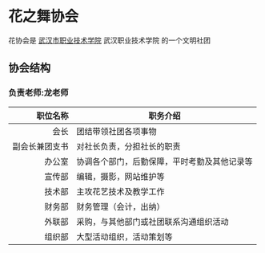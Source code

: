 # 花之舞协会
花协会是 
[武汉市职业技术学院](http:/wtc.edu.cn) 武汉职业技术学院 
的一个文明社团
## 协会结构
### 负责老师:龙老师
| 职位名称| 职务介绍|
| --: |--|
| 会长|团结带领社团各项事物|
| 副会长兼团支书|对社长负责，分担社长的职责|
| 办公室|协调各个部门，后勤保障，平时考勤及其他记录等|
|宣传部|编辑，摄影，网站维护等|
| 技术部|主攻花艺技术及教学工作|
| 财务部|财务管理（会计，出纳）|
|外联部|采购，与其他部门或社团联系沟通组织活动|
| 组织部|大型活动组织，活动策划等|

